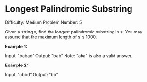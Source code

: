 # Longest Palindromic Substring
Difficulty: Medium
Problem Number: 5

Given a string s, find the longest palindromic substring in s. You may assume that the maximum length of s is 1000.

**Example 1:**

Input: "babad"
Output: "bab"
Note: "aba" is also a valid answer.

**Example 2:**

Input: "cbbd"
Output: "bb"